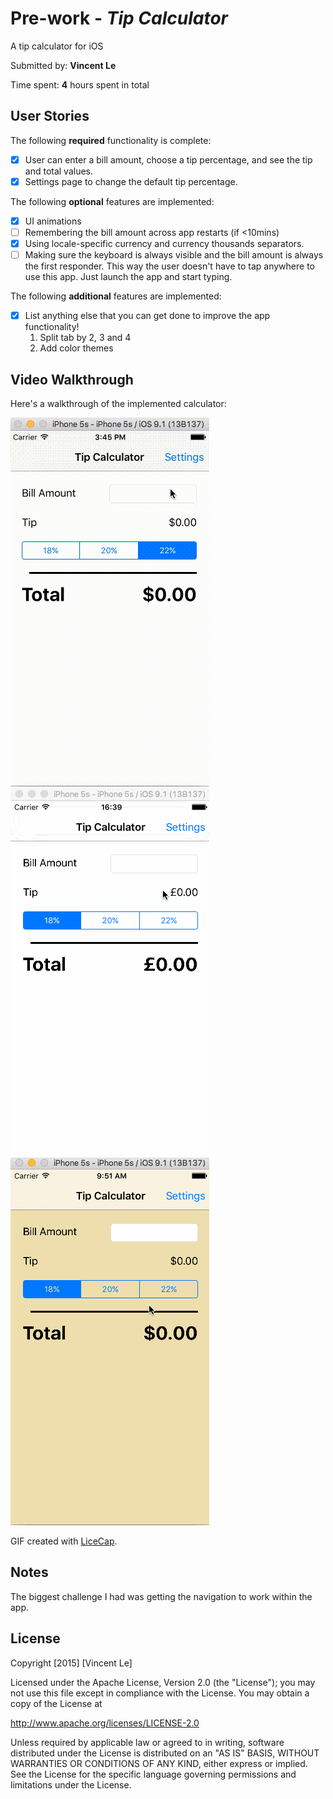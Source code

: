 # Pre-work - *Tip Calculator*
A tip calculator for iOS

Submitted by: **Vincent Le**

Time spent: **4** hours spent in total

## User Stories

The following **required** functionality is complete:

  * [x] User can enter a bill amount, choose a tip percentage, and see the tip and total values.
  * [x] Settings page to change the default tip percentage.

The following **optional** features are implemented:
  * [x] UI animations
  * [ ] Remembering the bill amount across app restarts (if <10mins)
  * [x] Using locale-specific currency and currency thousands separators.
  * [ ] Making sure the keyboard is always visible and the bill amount is always the first responder. This way the user doesn't have to tap anywhere to use this app. Just launch the app and start typing.

  The following **additional** features are implemented:

  - [x] List anything else that you can get done to improve the app functionality!
    1. Split tab by 2, 3 and 4
    2. Add color themes

## Video Walkthrough 

  Here's a walkthrough of the implemented calculator:

  <img src='tip_calculator.gif' title='Video Walkthrough' width='' alt='Video Walkthrough' />
  <img src='currency.gif' title='Video Walkthrough' width='' alt='Video Walkthrough' />
  <img src='color_theme.gif' title='Video Walkthrough' width='' alt='Video Walkthrough' />

  GIF created with [LiceCap](http://www.cockos.com/licecap/).

## Notes

The biggest challenge I had was getting the navigation to work within the app.

## License

  Copyright [2015] [Vincent Le]

  Licensed under the Apache License, Version 2.0 (the "License");
  you may not use this file except in compliance with the License.
  You may obtain a copy of the License at

  http://www.apache.org/licenses/LICENSE-2.0

  Unless required by applicable law or agreed to in writing, software
  distributed under the License is distributed on an "AS IS" BASIS,
  WITHOUT WARRANTIES OR CONDITIONS OF ANY KIND, either express or implied.
  See the License for the specific language governing permissions and
  limitations under the License.
